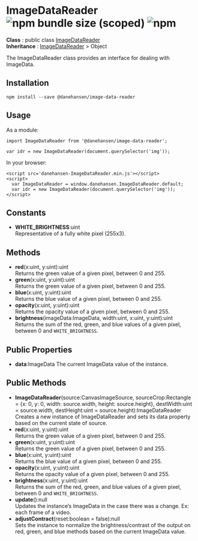 # ImageDataReader ![npm bundle size (scoped)](https://img.shields.io/bundlephobia/minzip/@danehansen/image-data-reader.svg) ![npm](https://img.shields.io/npm/dt/@danehansen/image-data-reader.svg)

**Class** : public class [ImageDataReader](https://github.com/danehansen/ImageDataReader)  
**Inheritance** : [ImageDataReader](https://github.com/danehansen/ImageDataReader) > Object

The ImageDataReader class provides an interface for dealing with ImageData.

## Installation

`npm install --save @danehansen/image-data-reader`

## Usage

As a module:

    import ImageDataReader from '@danehansen/image-data-reader';

    var idr = new ImageDataReader(document.querySelector('img'));

In your browser:

    <script src='danehansen-ImageDataReader.min.js'></script>
    <script>
      var ImageDataReader = window.danehansen.ImageDataReader.default;
      var idr = new ImageDataReader(document.querySelector('img'));
    </script>

## Constants

- **WHITE_BRIGHTNESS**:uint  
  Representative of a fully white pixel (255x3).

## Methods

- **red**(x:uint, y:uint):uint  
  Returns the green value of a given pixel, between 0 and 255.
- **green**(x:uint, y:uint):uint  
  Returns the green value of a given pixel, between 0 and 255.
- **blue**(x:uint, y:uint):uint  
  Returns the blue value of a given pixel, between 0 and 255.
- **opacity**(x:uint, y:uint):uint  
  Returns the opacity value of a given pixel, between 0 and 255.
- **brightness**(imageData:ImageData, width:uint, x:uint, y:uint):uint  
  Returns the sum of the red, green, and blue values of a given pixel, between 0 and `WHITE_BRIGHTNESS`.

## Public Properties

- **data**:ImageData
  The current ImageData value of the instance.

## Public Methods

- **ImageDataReader**(source:CanvasImageSource, sourceCrop:Rectangle = {x: 0, y: 0, width: source.width, height: source.height}, destWidth:uint = source.width, destHeight:uint = source.height):ImageDataReader  
  Creates a new instance of ImageDataReader and sets its data property based on the current state of source.
- **red**(x:uint, y:uint):uint  
  Returns the green value of a given pixel, between 0 and 255.
- **green**(x:uint, y:uint):uint  
  Returns the green value of a given pixel, between 0 and 255.
- **blue**(x:uint, y:uint):uint  
  Returns the blue value of a given pixel, between 0 and 255.
- **opacity**(x:uint, y:uint):uint  
  Returns the opacity value of a given pixel, between 0 and 255.
- **brightness**(x:uint, y:uint):uint  
  Returns the sum of the red, green, and blue values of a given pixel, between 0 and `WHITE_BRIGHTNESS`.
- **update**():null  
  Updates the instance‘s ImageData in the case there was a change. Ex: each frame of a video.
- **adjustContract**(reset:boolean = false):null  
  Sets the instance to normalize the brightness/contrast of the output on red, green, and blue methods based on the current ImageData value.
